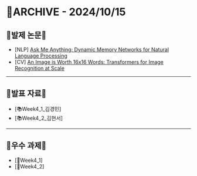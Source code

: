 # 📁ARCHIVE - 2024/10/15

## 💚발제 논문💚  
- [NLP] [Ask Me Anything: Dynamic Memory Networks for Natural Language Processing](https://arxiv.org/pdf/1506.07285)
- [CV] [An Image is Worth 16x16 Words: Transformers for Image Recognition at Scale](https://arxiv.org/abs/2010.11929)
---

## 💚발표 자료💚
- [📚Week4_1_김경민]
- [📚Week4_2_김현서]


---

## 💚우수 과제💚
- [🌟Week4_1]
- [🌟Week4_2]
